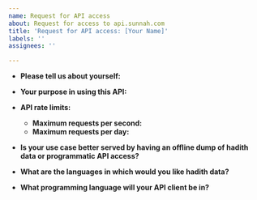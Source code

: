 ```yaml
---
name: Request for API access
about: Request for access to api.sunnah.com
title: 'Request for API access: [Your Name]'
labels: ''
assignees: ''

---
```


* **Please tell us about yourself:**
  <!-- Please provide your name and email address -->



* **Your purpose in using this API:**
  <!-- Details about how you will use in for example your website, application or research -->



* **API rate limits:**
  <!-- There are two dimensions in our rate limiting policy: maximum requests per second and maximum requests per day -->
   * **Maximum requests per second:**
   * **Maximum requests per day:**



* **Is your use case better served by having an offline dump of hadith data or programmatic API access?**
  <!-- Do you require API access for your purpose or would you rather have an offline snapshot of the data? -->



* **What are the languages in which would you like hadith data?**
  <!-- Which spoken languages are you interested in acquiring hadith data for? -->



* **What programming language will your API client be in?**
  <!-- Which programming language will you use to query our service? -->
